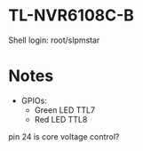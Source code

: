 # TL-NVR6108C-B

Shell login: root/slpmstar

# Notes

- GPIOs:
  - Green LED TTL7
  - Red LED TTL8

pin 24 is core voltage control?
